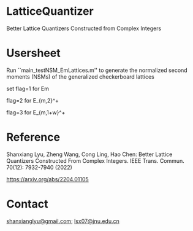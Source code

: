 # LatticeQuantizer
Better Lattice Quantizers Constructed from Complex Integers

# Usersheet
Run ``main_testNSM_EmLattices.m'' to generate the normalized second moments (NSMs) of the generalized checkerboard lattices

set flag=1 for Em

flag=2 for E_{m,2}^+

flag=3 for E_{m,1+w}^+ 

# Reference
Shanxiang Lyu, Zheng Wang, Cong Ling, Hao Chen: Better Lattice Quantizers Constructed From Complex Integers. IEEE Trans. Commun. 70(12): 7932-7940 (2022)

https://arxiv.org/abs/2204.01105

# Contact
shanxianglyu@gmail.com; lsx07@jnu.edu.cn
